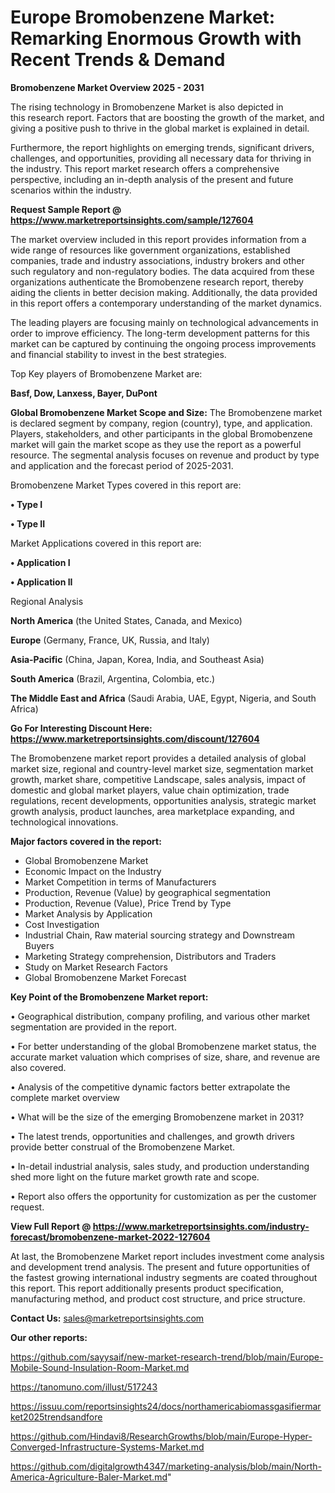 # Europe Bromobenzene Market: Remarking Enormous Growth with Recent Trends & Demand

<Strong> Bromobenzene Market Overview 2025 - 2031</strong>

The rising technology in Bromobenzene Market is also depicted in this research report. Factors that are boosting the growth of the market, and giving a positive push to thrive in the global market is explained in detail.

Furthermore, the report highlights on emerging trends, significant drivers, challenges, and opportunities, providing all necessary data for thriving in the industry. This report market research offers a comprehensive perspective, including an in-depth analysis of the present and future scenarios within the industry.

<strong>Request Sample Report @ <a href=https://www.marketreportsinsights.com/sample/127604>https://www.marketreportsinsights.com/sample/127604</a></strong>

The market overview included in this report provides information from a wide range of resources like government organizations, established companies, trade and industry associations, industry brokers and other such regulatory and non-regulatory bodies. The data acquired from these organizations authenticate the Bromobenzene research report, thereby aiding the clients in better decision making. Additionally, the data provided in this report offers a contemporary understanding of the market dynamics.

The leading players are focusing mainly on technological advancements in order to improve efficiency. The long-term development patterns for this market can be captured by continuing the ongoing process improvements and financial stability to invest in the best strategies.

Top Key players of Bromobenzene Market are:

<strong>Basf, Dow, Lanxess, Bayer, DuPont</strong>

<strong><b>Global Bromobenzene Market Scope and Size:</b></strong>
The Bromobenzene market is declared segment by company, region (country), type, and application. Players, stakeholders, and other participants in the global Bromobenzene market will gain the market scope as they use the report as a powerful resource. The segmental analysis focuses on revenue and product by type and application and the forecast period of 2025-2031.

Bromobenzene Market Types covered in this report are:

<strong>• Type I

• Type II</strong>

Market Applications covered in this report are:

<strong>• Application I

• Application II</strong> 

Regional Analysis

<strong>North America</strong> (the United States, Canada, and Mexico)

<strong>Europe</strong> (Germany, France, UK, Russia, and Italy)

<strong>Asia-Pacific</strong> (China, Japan, Korea, India, and Southeast Asia)

<strong>South America</strong> (Brazil, Argentina, Colombia, etc.)

<strong>The Middle East and Africa</strong> (Saudi Arabia, UAE, Egypt, Nigeria, and South Africa)

<strong>Go For Interesting Discount Here: <a href=https://www.marketreportsinsights.com/discount/127604>https://www.marketreportsinsights.com/discount/127604</a></strong>

The Bromobenzene market report provides a detailed analysis of global market size, regional and country-level market size, segmentation market growth, market share, competitive Landscape, sales analysis, impact of domestic and global market players, value chain optimization, trade regulations, recent developments, opportunities analysis, strategic market growth analysis, product launches, area marketplace expanding, and technological innovations.

<strong><b>Major factors covered in the report:</b></strong>
<ul>
  <li>Global Bromobenzene Market </li>
  <li>Economic Impact on the Industry</li>
  <li>Market Competition in terms of Manufacturers</li>
  <li>Production, Revenue (Value) by geographical segmentation</li>
  <li>Production, Revenue (Value), Price Trend by Type</li>
  <li>Market Analysis by Application</li>
  <li>Cost Investigation</li>
  <li>Industrial Chain, Raw material sourcing strategy and Downstream Buyers</li>
  <li>Marketing Strategy comprehension, Distributors and Traders</li>
  <li>Study on Market Research Factors</li>
  <li>Global Bromobenzene Market Forecast</li>
</ul>

<strong><b>Key Point of the Bromobenzene Market report:</b></strong>

• Geographical distribution, company profiling, and various other market segmentation are provided in the report.

• For better understanding of the global Bromobenzene market status, the accurate market valuation which comprises of size, share, and revenue are also covered.

• Analysis of the competitive dynamic factors better extrapolate the complete market overview

• What will be the size of the emerging Bromobenzene market in 2031?

• The latest trends, opportunities and challenges, and growth drivers provide better construal of the Bromobenzene Market.

• In-detail industrial analysis, sales study, and production understanding shed more light on the future market growth rate and scope.

• Report also offers the opportunity for customization as per the customer request.

<strong><b>View Full Report @ <a href=https://www.marketreportsinsights.com/industry-forecast/bromobenzene-market-2022-127604>https://www.marketreportsinsights.com/industry-forecast/bromobenzene-market-2022-127604</a></b></strong>


At last, the Bromobenzene Market report includes investment come analysis and development trend analysis. The present and future opportunities of the fastest growing international industry segments are coated throughout this report. This report additionally presents product specification, manufacturing method, and product cost structure, and price structure.

<strong>Contact Us:</strong>
sales@marketreportsinsights.com

<strong>Our other reports:</strong>

<a href=https://github.com/sayysaif/new-market-research-trend/blob/main/Europe-Mobile-Sound-Insulation-Room-Market.md>https://github.com/sayysaif/new-market-research-trend/blob/main/Europe-Mobile-Sound-Insulation-Room-Market.md</a>

<a href=https://tanomuno.com/illust/517243>https://tanomuno.com/illust/517243</a>

<a href=https://issuu.com/reportsinsights24/docs/northamericabiomassgasifiermarket2025trendsandfore>https://issuu.com/reportsinsights24/docs/northamericabiomassgasifiermarket2025trendsandfore</a>

<a href=https://github.com/Hindavi8/ResearchGrowths/blob/main/Europe-Hyper-Converged-Infrastructure-Systems-Market.md>https://github.com/Hindavi8/ResearchGrowths/blob/main/Europe-Hyper-Converged-Infrastructure-Systems-Market.md</a>

<a href=https://github.com/digitalgrowth4347/marketing-analysis/blob/main/North-America-Agriculture-Baler-Market.md>https://github.com/digitalgrowth4347/marketing-analysis/blob/main/North-America-Agriculture-Baler-Market.md</a>"
